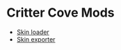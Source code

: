 Critter Cove Mods
=================

- [Skin loader](CritterCove.SkinLoader)
- [Skin exporter](CritterCove.SkinExporter)
